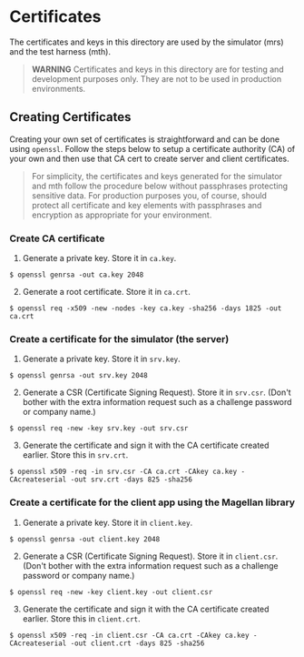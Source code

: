 # Certificates

The certificates and keys in this directory are used by the simulator (mrs) and the test harness (mth).

>**WARNING** Certificates and keys in this directory are for testing and development purposes only.  They are  not to be used in production environments.

## Creating Certificates
Creating your own set of certificates is straightforward and can be done using `openssl`.  Follow the steps below to setup a certificate authority (CA) of your own and then use that CA cert to create server and client certificates.

>For simplicity, the certificates and keys generated for the simulator and mth follow the procedure below without passphrases protecting sensitive data.  For production purposes you, of course, should protect all certificate and key elements with passphrases and encryption as appropriate for your environment.

### Create CA certificate
1. Generate a private key.  Store it in `ca.key`.
```shell
$ openssl genrsa -out ca.key 2048
```

2. Generate a root certificate.  Store it in `ca.crt`.
```shell
$ openssl req -x509 -new -nodes -key ca.key -sha256 -days 1825 -out ca.crt
```

### Create a certificate for the simulator (the server)
1. Generate a private key.  Store it in `srv.key`.
```shell
$ openssl genrsa -out srv.key 2048
```
2. Generate a CSR (Certificate Signing Request). Store it in `srv.csr`.  (Don't bother with the extra information request such as a challenge password or company name.)
```shell
$ openssl req -new -key srv.key -out srv.csr
```
3. Generate the certificate and sign it with the CA certificate created earlier.  Store this in `srv.crt`.
```shell
$ openssl x509 -req -in srv.csr -CA ca.crt -CAkey ca.key -CAcreateserial -out srv.crt -days 825 -sha256
```

### Create a certificate for the client app using the Magellan library
1. Generate a private key.  Store it in `client.key`.
```shell
$ openssl genrsa -out client.key 2048
```
2. Generate a CSR (Certificate Signing Request). Store it in `client.csr`.  (Don't bother with the extra information request such as a challenge password or company name.)
```shell
$ openssl req -new -key client.key -out client.csr
```
3. Generate the certificate and sign it with the CA certificate created earlier.  Store this in `client.crt`.
```shell
$ openssl x509 -req -in client.csr -CA ca.crt -CAkey ca.key -CAcreateserial -out client.crt -days 825 -sha256
```
